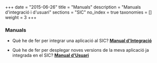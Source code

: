 +++
date        = "2015-06-26"
title       = "Manuals"
description = "Manuals d'integració i d'usuari"
sections    = "SIC"
no_index 	= true
taxonomies  = []
weight 		= 3
+++

### Manuals

* Què he de fer per integrar una aplicació al SIC?
  [**Manual d'Integració**](/related/sic/2.0/manual-integracio.pdf)

* Què he de fer per desplegar noves versions de la meva aplicació ja integrada en el SIC?
  [**Manual d'Usuari**](/related/sic/2.0/manual-usuari.pdf)
